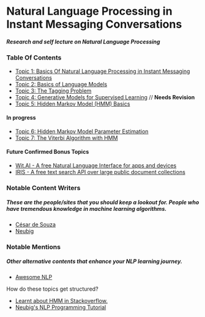 # Natural Language Processing in Instant Messaging Conversations
##### Research and self lecture on Natural Language Processing


### Table Of Contents
- [Topic 1: Basics Of Natural Language Processing in Instant Messaging Conversations](https://github.com/nixxholas/nlp-exploration/blob/master/1_Basics.md)
- [Topic 2: Basics of Language Models](https://github.com/nixxholas/nlp-exploration/blob/master/2_BasicsOfLanguageModels.md)
- [Topic 3: The Tagging Problem](https://github.com/nixxholas/nlp-exploration/blob/master/3_TagProblem.md)
- [Topic 4: Generative Models for Supervised Learning](https://github.com/nixxholas/nlp-exploration/blob/master/4_GenerativeModels.md) // **Needs Revision**
- [Topic 5: Hidden Markov Model (HMM) Basics](https://github.com/nixxholas/nlp-exploration/blob/master/5_HMMBasics.md)

#### In progress
- [Topic 6: Hidden Markov Model Parameter Estimation](https://github.com/nixxholas/nlp-exploration/blob/master/6_HMMParameter_Estimation.md)
- [Topic 7: The Viterbi Algorithm with HMM](https://github.com/nixxholas/nlp-exploration/blob/master/7_ViterbiAlgo.md)

#### Future Confirmed Bonus Topics
- [Wit.AI - A free Natural Language Interface for apps and devices](wit.ai)
- [IRIS - A free text search API over large public document collections](http://iris.lore.ai)

### Notable Content Writers
##### These are the people/sites that you should keep a lookout for. People who have tremendous knowledge in machine learning algorithms.
- [César de Souza](http://crsouza.com)
- [Neubig](https://github.com/neubig)


### Notable Mentions
##### Other alternative contents that enhance your NLP learning journey.
- [Awesome NLP](https://github.com/keon/awesome-nlp)

How do these topics get structured?
- [Learnt about HMM in Stackoverflow.](http://stackoverflow.com/questions/11892128/tutorials-for-natural-language-processing)
- [Neubig's NLP Programming Tutorial](https://github.com/neubig/nlptutorial)
